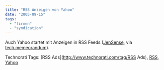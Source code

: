 ```yaml
---
title: "RSS Anzeigen von Yahoo"
date: "2005-09-15"
tags: 
  - "firmen"
  - "syndication"
---
```


Auch Yahoo startet mit Anzeigen in RSS Feeds ([JenSense](http://www.jensense.com/archives/2005/09/yahoo_publisher_2.html), via [tech.memeorandum](http://tech.memeorandum.com/050914/p64#a050914p64)).  

Technorati Tags: [RSS Ads](http://www.technorati.com/tag/RSS Ads), [RSS](http://www.technorati.com/tag/RSS), [Yahoo](http://www.technorati.com/tag/Yahoo)
